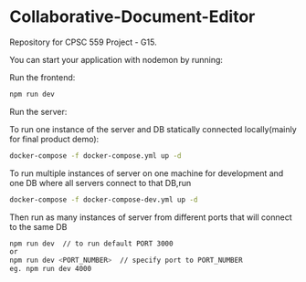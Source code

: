 # Collaborative-Document-Editor
Repository for CPSC 559 Project - G15.

You can start your application with nodemon by running:

Run the frontend:

```bash
npm run dev
```

Run the server:

To run one instance of the server and DB statically connected locally(mainly for final product demo):
```bash
docker-compose -f docker-compose.yml up -d
```


To run multiple instances of server on one machine for development and one DB where all servers connect to that DB,run
```bash
docker-compose -f docker-compose-dev.yml up -d
```
Then run as many instances of server from different ports that will
connect to the same DB
```bash
npm run dev  // to run default PORT 3000
or
npm run dev <PORT_NUMBER>  // specify port to PORT_NUMBER
eg. npm run dev 4000
```
